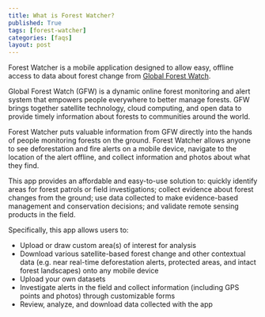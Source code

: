 ```yaml
---
title: What is Forest Watcher?
published: True
tags: [forest-watcher]
categories: [faqs]
layout: post
---
```


<div class="content">
	<p>Forest Watcher is a mobile application designed to allow easy, offline access to data about forest change from <a href="http://www.globalforestwatch.org/" target="_blank">Global Forest Watch</a>.</p>
  <p>Global Forest Watch (GFW) is a dynamic online forest monitoring and alert system that empowers people everywhere to better manage forests. GFW brings together satellite technology, cloud computing, and open data to provide timely information about forests to communities around the world.</p>
  <p>Forest Watcher puts valuable information from GFW directly into the hands of people monitoring forests on the ground. Forest Watcher allows anyone to see deforestation and fire alerts on a mobile device, navigate to the location of the alert offline, and collect information and photos about what they find.</p>
  <p>This app provides an affordable and easy-to-use solution to: quickly identify areas for forest patrols or field investigations; collect evidence about forest changes from the ground; use data collected to make evidence-based management and conservation decisions; and validate remote sensing products in the field.</p>
  <p>Specifically, this app allows users to:</p>
  <ul>
		<li>Upload or draw custom area(s) of interest for analysis</li>
		<li>Download various satellite-based forest change and other contextual data (e.g. near real-time deforestation alerts, protected areas, and intact forest landscapes)  onto any mobile device</li>
		<li>Upload your own datasets</li>
    <li>Investigate alerts in the field and collect information (including GPS points and photos) through customizable forms</li>
    <li>Review, analyze, and download data collected with the app</li>
	</ul>
  
</div>

